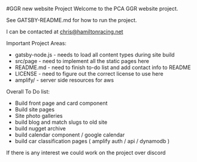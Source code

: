 #GGR new website Project
Welcome to the PCA GGR website project.

See GATSBY-README.md for how to run the project.

I can be contacted at chris@hamiltonracing.net

Important Project Areas:
- gatsby-node.js - needs to load all content types during site build
- src/page - need to implement all the static pages here
- README.md - need to finish to-do list and add contact info to README
- LICENSE - need to figure out the correct license to use here
- amplify/ - server side resources for aws

Overall To Do list:
- Build front page and card component
- Build site pages
- Site photo galleries
- build blog and match slugs to old site
- build nugget archive
- build calendar component / google calendar
- build car classification pages ( amplify auth / api / dynamodb )

If there is any interest we could work on the project over discord